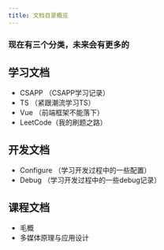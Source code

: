 ```yaml
---
title: 文档目录概览
---
```


### 现在有三个分类，未来会有更多的

## 学习文档
- CSAPP （CSAPP学习记录）
- TS （紧跟潮流学习TS）
- Vue （前端框架不能落下）
- LeetCode（我的刷题之路）



## 开发文档
- Configure （学习开发过程中的一些配置）
- Debug （学习开发过程中的一些debug记录）



## 课程文档

- 毛概
- 多媒体原理与应用设计
